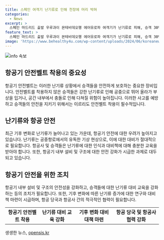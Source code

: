 ```yaml
---
title: 스페인 여객기 난기류로 인해 천장에 머리 박혀
categories:
  - News
excerpt: >
  스페인 마드리드 출발 우루과이 몬테비데오행 에어유로파 여객기가 난기류로 피해, 승객 30명 다침. 비상 착륙 후 부상자는 치료 중. 안전벨트 미착용으로 부상 심함. 기후 변화로 난기류 사고 증가, 대한항공 1분기 난기류 80% 증가.
feature_text: >
  스페인 마드리드 출발 우루과이 몬테비데오행 에어유로파 여객기가 난기류로 피해, 승객 30명 다침. 비상 착륙 후 부상자는 치료 중. 안전벨트 미착용으로 부상 심함. 기후 변화로 난기류 사고 증가, 대한항공 1분기 난기류 80% 증가.
image: 'https://www.behealthy4u.com/wp-content/uploads/2024/06/koreanews.jpg'
---
```


<p><img src="https://www.behealthy4u.com/wp-content/uploads/2024/06/koreanews.jpg" alt="info 속보" /></p>

<h2 data-ke-size="size26">항공기 안전벨트 착용의 중요성</h2>

<p data-ke-size="size16">항공기 안전벨트는 이러한 난기류 상황에서 승객들을 안전하게 보호하는 중요한 장비입니다. 안전벨트를 착용하지 않은 승객들은 강한 난기류로 인해 공중으로 뛰어 올라가 부상을 입거나, 공간 내부에서 충돌로 인해 다쳐질 위험이 높아집니다. 이러한 사고를 예방하고 승객들의 안전을 지키기 위해서는 이르리도 안전벨트 착용이 필수적입니다.</p>

<h2 data-ke-size="size26">난기류와 항공 안전</h2>

<p data-ke-size="size16">최근 기후 변화로 난기류가 늘어나고 있는 가운데, 항공기 안전에 대한 우려가 높아지고 있습니다. 난기류는 공중항로에서의 유독한 기상 현상으로, 이에 대한 대비가 절대적으로 필요합니다. 항공사 및 승객들은 난기류에 대한 인식과 대비책에 대해 충분한 교육을 받아야 합니다. 또한, 항공기 내부 설비 및 구조에 대한 안전 강화가 시급한 과제로 대두되고 있습니다.</p>

<h2 data-ke-size="size26">항공기 안전을 위한 조치</h2>

<p data-ke-size="size16">항공기 내부 설비 및 구조의 안전성을 강화하고, 승객들에 대한 난기류 대비 교육을 강화하는 등의 조치가 필요합니다. 또한, 기후 변화에 따른 난기류 증가에 대한 연구와 대비책 마련이 시급하며, 항공 당국과 항공사 간의 적극적인 협력이 필요합니다.</p>

<table>
    <tr>
        <td style="text-align: center; height: 17px;"><b>항공기 안전벨트 착용</b></td>
        <td style="text-align: center; height: 17px;"><b>난기류 대비 교육 강화</b></td>
        <td style="text-align: center; height: 17px;"><b>기후 변화 대비 대책 마련</b></td>
        <td style="text-align: center; height: 17px;"><b>항공 당국 및 항공사 협력 강화</b></td>
    </tr>
</table>
생생한 뉴스, <a href="https://opensis.kr" rel="dofollow">opensis.kr</a>


